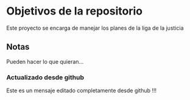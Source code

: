 # Objetivos de la repositorio

Este proyecto se encarga de manejar los planes de la liga de la justicia

## Notas
Pueden hacer lo que quieran...

### Actualizado desde github
Este es un mensaje editado completamente desde github !!!
